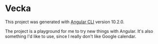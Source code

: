 # Vecka

This project was generated with [Angular CLI](https://github.com/angular/angular-cli) version 10.2.0.

The project is a playground for me to try new things with Angular. It's also something I'd like to use, since I really don't like Google calendar.
